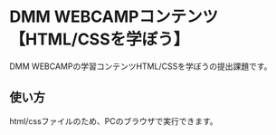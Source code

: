 # DMM WEBCAMPコンテンツ【HTML/CSSを学ぼう】

DMM WEBCAMPの学習コンテンツHTML/CSSを学ぼうの提出課題です。


## 使い方

html/cssファイルのため、PCのブラウザで実行できます。
